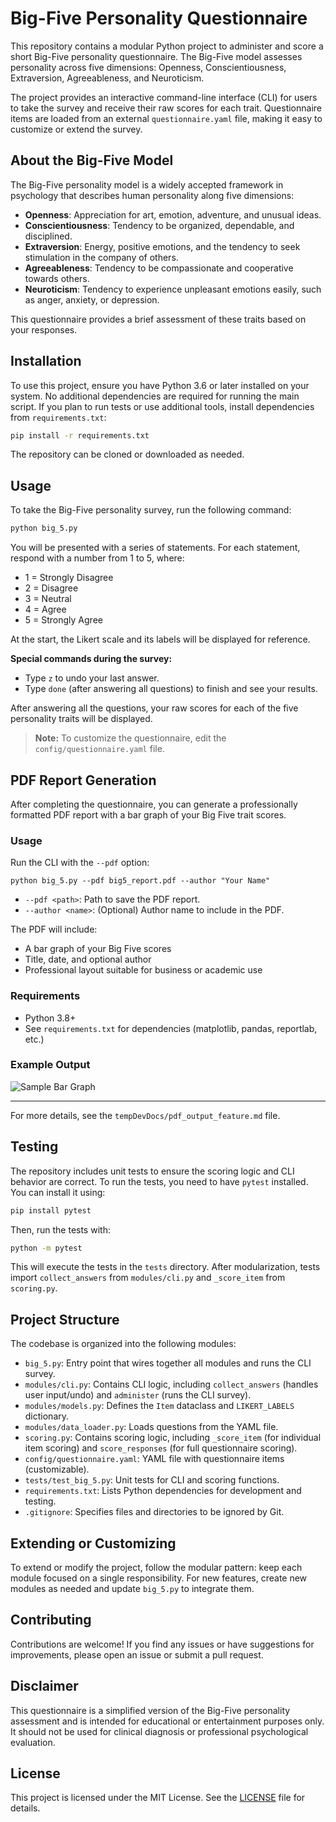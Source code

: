 # Big-Five Personality Questionnaire

This repository contains a modular Python project to administer and score a short Big-Five personality questionnaire. The Big-Five model assesses personality across five dimensions: Openness, Conscientiousness, Extraversion, Agreeableness, and Neuroticism.

The project provides an interactive command-line interface (CLI) for users to take the survey and receive their raw scores for each trait. Questionnaire items are loaded from an external `questionnaire.yaml` file, making it easy to customize or extend the survey.

## About the Big-Five Model

The Big-Five personality model is a widely accepted framework in psychology that describes human personality along five dimensions:

- **Openness**: Appreciation for art, emotion, adventure, and unusual ideas.
- **Conscientiousness**: Tendency to be organized, dependable, and disciplined.
- **Extraversion**: Energy, positive emotions, and the tendency to seek stimulation in the company of others.
- **Agreeableness**: Tendency to be compassionate and cooperative towards others.
- **Neuroticism**: Tendency to experience unpleasant emotions easily, such as anger, anxiety, or depression.

This questionnaire provides a brief assessment of these traits based on your responses.

## Installation

To use this project, ensure you have Python 3.6 or later installed on your system. No additional dependencies are required for running the main script. If you plan to run tests or use additional tools, install dependencies from `requirements.txt`:

```bash
pip install -r requirements.txt
```

The repository can be cloned or downloaded as needed.

## Usage

To take the Big-Five personality survey, run the following command:

```bash
python big_5.py
```

You will be presented with a series of statements. For each statement, respond with a number from 1 to 5, where:

- 1 = Strongly Disagree
- 2 = Disagree
- 3 = Neutral
- 4 = Agree
- 5 = Strongly Agree

At the start, the Likert scale and its labels will be displayed for reference.

**Special commands during the survey:**

- Type `z` to undo your last answer.
- Type `done` (after answering all questions) to finish and see your results.

After answering all the questions, your raw scores for each of the five personality traits will be displayed.

> **Note:** To customize the questionnaire, edit the `config/questionnaire.yaml` file.

## PDF Report Generation

After completing the questionnaire, you can generate a professionally formatted PDF report with a bar graph of your Big Five trait scores.

### Usage

Run the CLI with the `--pdf` option:

```
python big_5.py --pdf big5_report.pdf --author "Your Name"
```

- `--pdf <path>`: Path to save the PDF report.
- `--author <name>`: (Optional) Author name to include in the PDF.

The PDF will include:
- A bar graph of your Big Five scores
- Title, date, and optional author
- Professional layout suitable for business or academic use

### Requirements
- Python 3.8+
- See `requirements.txt` for dependencies (matplotlib, pandas, reportlab, etc.)

### Example Output

![Sample Bar Graph](docs/sample_bar_graph.png)

---

For more details, see the `tempDevDocs/pdf_output_feature.md` file.

## Testing

The repository includes unit tests to ensure the scoring logic and CLI behavior are correct. To run the tests, you need to have `pytest` installed. You can install it using:

```bash
pip install pytest
```

Then, run the tests with:

```bash
python -m pytest
```

This will execute the tests in the `tests` directory. After modularization, tests import `collect_answers` from `modules/cli.py` and `_score_item` from `scoring.py`.

## Project Structure

The codebase is organized into the following modules:

- `big_5.py`: Entry point that wires together all modules and runs the CLI survey.
- `modules/cli.py`: Contains CLI logic, including `collect_answers` (handles user input/undo) and `administer` (runs the CLI survey).
- `modules/models.py`: Defines the `Item` dataclass and `LIKERT_LABELS` dictionary.
- `modules/data_loader.py`: Loads questions from the YAML file.
- `scoring.py`: Contains scoring logic, including `_score_item` (for individual item scoring) and `score_responses` (for full questionnaire scoring).
- `config/questionnaire.yaml`: YAML file with questionnaire items (customizable).
- `tests/test_big_5.py`: Unit tests for CLI and scoring functions.
- `requirements.txt`: Lists Python dependencies for development and testing.
- `.gitignore`: Specifies files and directories to be ignored by Git.

## Extending or Customizing

To extend or modify the project, follow the modular pattern: keep each module focused on a single responsibility. For new features, create new modules as needed and update `big_5.py` to integrate them.

## Contributing

Contributions are welcome! If you find any issues or have suggestions for improvements, please open an issue or submit a pull request.

## Disclaimer

This questionnaire is a simplified version of the Big-Five personality assessment and is intended for educational or entertainment purposes only. It should not be used for clinical diagnosis or professional psychological evaluation.

## License

This project is licensed under the MIT License. See the [LICENSE](LICENSE) file for details.

